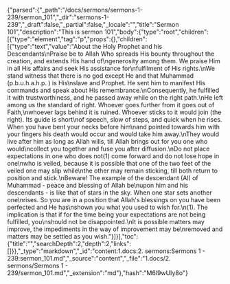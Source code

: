 {"parsed":{"_path":"/docs/sermons/sermons-1-239/sermon_101","_dir":"sermons-1-239","_draft":false,"_partial":false,"_locale":"","title":"Sermon 101","description":"This is sermon 101","body":{"type":"root","children":[{"type":"element","tag":"p","props":{},"children":[{"type":"text","value":"About the Holy Prophet and his Descendants\nPraise be to Allah Who spreads His bounty throughout the creation, and extends His hand of\ngenerosity among them. We praise Him in all His affairs and seek His assistance for\nfulfilment of His rights.\nWe stand witness that there is no god except He and that Muhammad (p.b.u.h.a.h.p. ) is His\nslave and Prophet. He sent him to manifest His commands and speak about His remembrance.\nConsequently, he fulfilled it with trustworthiness, and he passed away while on the right path.\nHe left among us the standard of right. Whoever goes further from it goes out of Faith,\nwhoever lags behind it is ruined. Whoever sticks to it would join (the right). Its guide is short\nof speech, slow of steps, and quick when he rises. When you have bent your necks before him\nand pointed towards him with your fingers his death would occur and would take him away.\nThey would live after him as long as Allah wills, till Allah brings out for you one who would\ncollect you together and fuse you after diffusion.\nDo not place expectations in one who does not(1) come forward and do not lose hope in one\nwho is veiled, because it is possible that one of the two feet of the veiled one may slip while\nthe other may remain sticking, till both return to position and stick.\nBeware! The example of the descendant (Al) of Muhammad - peace and blessing of Allah be\nupon him and his descendants - is like that of stars in the sky. When one star sets another one\nrises. So you are in a position that Allah's blessings on you have been perfected and He has\nshown you what you used to wish for.\n(1). The implication is that if for the time being your expectations are not being fulfilled, you\nshould not be disappointed.\nIt is possible matters may improve, the impediments in the way of improvement may be\nremoved and matters may be settled as you wish."}]}],"toc":{"title":"","searchDepth":2,"depth":2,"links":[]}},"_type":"markdown","_id":"content:1.docs:2. sermons:Sermons 1 - 239:sermon_101.md","_source":"content","_file":"1.docs/2. sermons/Sermons 1 - 239/sermon_101.md","_extension":"md"},"hash":"M6l9wUIy8o"}